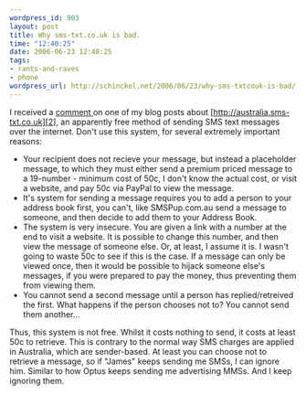 ```yaml
--- 
wordpress_id: 903
layout: post
title: Why sms-txt.co.uk is bad.
time: "12:40:25"
date: 2006-06-23 12:40:25
tags: 
- rants-and-raves
- phone
wordpress_url: http://schinckel.net/2006/06/23/why-sms-txtcouk-is-bad/
---
```

I received a [comment ][1]on one of my blog posts about [http://australia.sms-txt.co.uk][2], an apparently free method of sending SMS text messages over the internet. Don't use this system, for several extremely important reasons: 

  * Your recipient does not recieve your message, but instead a placeholder message, to which they must either send a premium priced message to a 19-number - minimum cost of 50c, I don't know the actual cost, or visit a website, and pay 50c via PayPal to view the message.
  * It's system for sending a message requires you to add a person to your address book first, you can't, like SMSPup.com.au send a message to someone, and then decide to add them to your Address Book.
  * The system is very insecure. You are given a link with a number at the end to visit a website. It is possible to change this number, and then view the message of someone else. Or, at least, I assume it is. I wasn't going to waste 50c to see if this is the case. If a message can only be viewed once, then it would be possible to hijack someone else's messages, if you were prepared to pay the money, thus preventing them from viewing them.
  * You cannot send a second message until a person has replied/retreived the first. What happens if the person chooses not to? You cannot send them another...

Thus, this system is not free. Whilst it costs nothing to send, it costs at least 50c to retrieve. This is contrary to the normal way SMS charges are applied in Australia, which are sender-based. At least you can choose not to retrieve a message, so if "James" keeps sending me SMSs, I can ignore him. Similar to how Optus keeps sending me advertising MMSs. And I keep ignoring them. 

   [1]: http://schinckel.net/2005/11/07/remove-operator-logo/#comment-1252
   [2]: http://australia.sms-txt.co.uk

